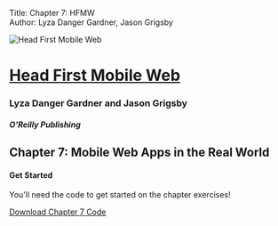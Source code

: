 Title: Chapter 7: HFMW  
Author: Lyza Danger Gardner, Jason Grigsby  

![Head First Mobile Web](../images/hfmw-cover.jpg)
# [Head First Mobile Web](http://www.hf-mw.com "Head First Mobile Web")
### Lyza Danger Gardner and Jason Grigsby
##### O'Reilly Publishing

## Chapter 7: Mobile Web Apps in the Real World

#### Get Started
You'll need the code to get started on the chapter exercises!

[Download Chapter 7 Code](chapter7.zip "download")